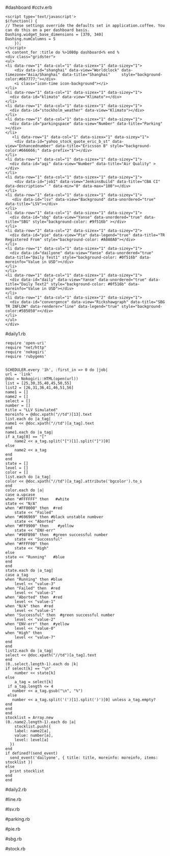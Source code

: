 #dashboard
#cctv.erb

    <script type='text/javascript'>
    $(function() {
    // These settings override the defaults set in application.coffee. You can do this on a per dashboard basis.
    Dashing.widget_base_dimensions = [370, 340]
    Dashing.numColumns = 5
        });
    </script>
    <% content_for :title do %>1080p dashboard<% end %
    <div class="gridster">
    <ul>
    <li data-row="1" data-col="1" data-sizex="1" data-sizey="1">
        <div data-id="shanghai" data-view="Worldclock" data-timezone="Asia/Shanghai" data-title="Shanghai"     style="background-color:#667777;"></div>
        <i class="icon-time icon-background"></i>
    </li>
    <li data-row="1" data-col="1" data-sizex="1" data-sizey="1">
      <div data-id="klimato" data-view="Klimato"></div>
    </li>
    <li data-row="1" data-col="1" data-sizex="1" data-sizey="1">
      <div data-id="stockholm_weather" data-view="Klimato"></div>
    </li>
    <li data-row="1" data-col="1" data-sizex="1" data-sizey="1">
      <div data-id="parkingspace" data-view="Number" data-title="Parking" ></div>
    </li>
       <li data-row="1" data-col="1" data-sizex="1" data-sizey="1">
        <div data-id="yahoo_stock_quote_eric_b_st" data-view="Enhancednumber" data-title="Ericsson B" style="background-color:#666666;" data-prefix="$"></div>
    </li>
    <li data-row="1" data-col="1" data-sizex="1" data-sizey="1">
      <div data-id="aqi" data-view="Number" data-title="Air Quality" ></div>
    </li>
    <li data-row="1" data-col="1" data-sizex="1" data-sizey="1">
        <div data-id="job1" data-view="JenkinsBuild" data-title="CBA CI" data-description=" " data-min="0" data-max="100"></div>
    </li>
    <li data-row="1" data-col="1" data-sizex="1" data-sizey="1">
       <div data-id="lsv" data-view="Background" data-unordered="true" data-title="LSV"></div>
    </li>
    <li data-row="1" data-col="1" data-sizex="1" data-sizey="1">
      <div data-id="sbg" data-view="Yanse" data-unordered="true" data-title="SBG" style="background-color: #9f516b" ></div>
    </li>
    <li data-row="2" data-col="2" data-sizex="1" data-sizey="2">
      <div data-id="pie" data-view="Pie" data-legend="true" data-title="TR Registered From" style="background-color: #A0A0A0"></div>
    </li>
    <li data-row="1" data-col="1" data-sizex="1" data-sizey="1">
      <div data-id="dailyone" data-view="Yanse" data-unordered="true" data-title="Daily Test1" style="background-color: #0f516b" data-moreinfo="Value in USD"></div>
    </li>
    </li>
    <li data-row="1" data-col="1" data-sizex="1" data-sizey="1">
      <div data-id="daily" data-view="Yanse" data-unordered="true" data-title="Daily Text2" style="background-color: #0f516b" data-moreinfo="Value in USD"></div>
    </li>
    <li data-row="1" data-col="1" data-sizex="2" data-sizey="1">
      <div data-id="convergence" data-view="Rickshawgraph" data-title="SBG TR INFLOW" data-renderer="line" data-legend="true" style="background-color:#505050"></div>
    </li>
    </ul>
    </div>
 

#daily1.rb

    require 'open-uri'
    require "net/http"
    require 'nokogiri'
    require 'rubygems'


    SCHEDULER.every '1h', :first_in => 0 do |job|
    url = 'link'
    @doc = Nokogiri::HTML(open(url))
    list = [25,30,35,40,45,50,55]
    list2 = [26,31,36,41,46,51,56]
    name1 = []
    name2 = []
    select = []
    number = []
    title = "LLV Simulated"
    moreinfo = @doc.xpath("//td")[13].text
    list.each do |a_tag|
    name1 << @doc.xpath("//td")[a_tag].text
    end  
    name1.each do |a_tag|
    if a_tag[0] == "["
        name2 << a_tag.split("[")[1].split("]")[0]
    else
        name2 << a_tag
    end
    end
    state = []
    level = [] 
    color = []
    list.each do |a_tag|
    color << @doc.xpath("//td")[a_tag].attribute('bgcolor').to_s
    end
    color.each do |a|
    case a.upcase
    when "#FFFFFF" then   #white
    state << "N/A"
    when "#FF0000" then  #red
        state << "Failed"
    when "#696969" then #black unstable numbver
        state << "Aborted"
    when "#FF9900" then    #yellow
        state << "ENV-err"
    when "#98FB98" then  #green successful number
        state << "Successful"
    when "#FFFF00" then 
        state << "High"
    else
    state << "Running"   #blue
    end
    end
    state.each do |a_tag|
    case a_tag
    when "Running" then #blue
        level << "value-3"
    when "Failed" then  #red
        level << "value-1"
    when "Aborted" then  #red
        level << "value-1"
    when "N/A" then  #red
        level << "value-1"
    when "Successful" then  #green successful number
        level << "value-2"  
    when "ENV-err" then  #yellow
        level << "value-0"
    when "High" then
        level << "value-7"
    end 
    end
    list2.each do |a_tag|
    select << @doc.xpath("//td")[a_tag].text
    end 
    (0..select.length-1).each do |k|
    if select[k] == "\n"
        number << state[k]
    else 
        a_tag = select[k]
     if a_tag.length <= 4
       number << a_tag.gsub("\n", "%")
     else    
       number << a_tag.split('(')[1].split(')')[0] unless a_tag.empty?
    end      
    end
    end 
    stocklist = Array.new
    (0..name2.length-1).each do |a|
        stocklist.push({
        label: name2[a],
        value: number[a],
        level: level[a]
      })
    end
    if defined?(send_event)
      send_event('dailyone', { title: title, moreinfo: moreinfo, items: stocklist })
    else
      print stocklist
    end
    end

#daily2.rb

#line.rb

#lsv.rb

#parking.rb

#pie.rb

#sbg.rb

#stock.rb
